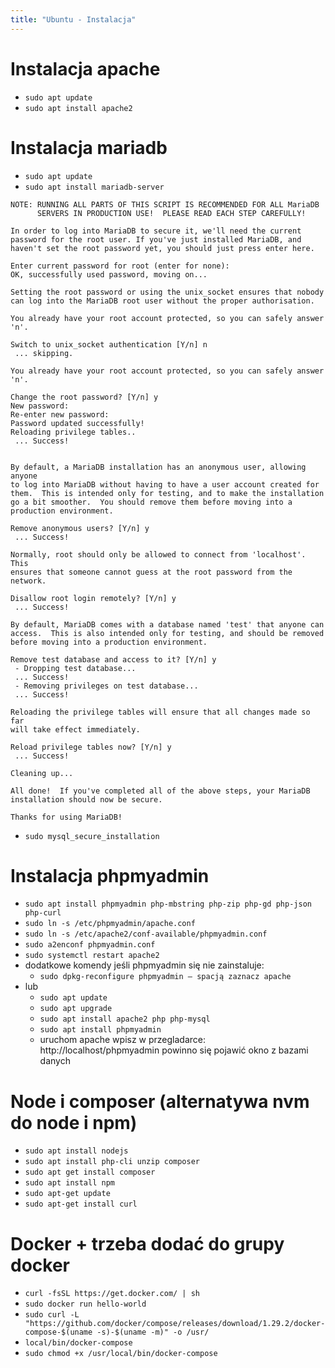 ```yaml
---
title: "Ubuntu - Instalacja"
---
```



# Instalacja apache

- `sudo apt update`
- `sudo apt install apache2`

# Instalacja mariadb
- `sudo apt update`
- `sudo apt install mariadb-server`
```
NOTE: RUNNING ALL PARTS OF THIS SCRIPT IS RECOMMENDED FOR ALL MariaDB
      SERVERS IN PRODUCTION USE!  PLEASE READ EACH STEP CAREFULLY!

In order to log into MariaDB to secure it, we'll need the current
password for the root user. If you've just installed MariaDB, and
haven't set the root password yet, you should just press enter here.

Enter current password for root (enter for none): 
OK, successfully used password, moving on...

Setting the root password or using the unix_socket ensures that nobody
can log into the MariaDB root user without the proper authorisation.

You already have your root account protected, so you can safely answer 'n'.

Switch to unix_socket authentication [Y/n] n
 ... skipping.

You already have your root account protected, so you can safely answer 'n'.

Change the root password? [Y/n] y
New password: 
Re-enter new password: 
Password updated successfully!
Reloading privilege tables..
 ... Success!


By default, a MariaDB installation has an anonymous user, allowing anyone
to log into MariaDB without having to have a user account created for
them.  This is intended only for testing, and to make the installation
go a bit smoother.  You should remove them before moving into a
production environment.

Remove anonymous users? [Y/n] y
 ... Success!

Normally, root should only be allowed to connect from 'localhost'.  This
ensures that someone cannot guess at the root password from the network.

Disallow root login remotely? [Y/n] y
 ... Success!

By default, MariaDB comes with a database named 'test' that anyone can
access.  This is also intended only for testing, and should be removed
before moving into a production environment.

Remove test database and access to it? [Y/n] y
 - Dropping test database...
 ... Success!
 - Removing privileges on test database...
 ... Success!

Reloading the privilege tables will ensure that all changes made so far
will take effect immediately.

Reload privilege tables now? [Y/n] y
 ... Success!

Cleaning up...

All done!  If you've completed all of the above steps, your MariaDB
installation should now be secure.

Thanks for using MariaDB!
```

- `sudo mysql_secure_installation`

# Instalacja phpmyadmin
- `sudo apt install phpmyadmin php-mbstring php-zip php-gd php-json php-curl`
- `sudo ln -s /etc/phpmyadmin/apache.conf` 
- `sudo ln -s /etc/apache2/conf-available/phpmyadmin.conf`
- `sudo a2enconf phpmyadmin.conf`
- `sudo systemctl restart apache2`
- dodatkowe komendy jeśli phpmyadmin się nie zainstaluje:
	- `sudo dpkg-reconfigure phpmyadmin – spacją zaznacz apache`
- lub
	- `sudo apt update`
	- `sudo apt upgrade`	
	- `sudo apt install apache2 php php-mysql`
	- `sudo apt install phpmyadmin`
	- uruchom apache wpisz w przegladarce: http://localhost/phpmyadmin powinno się 	pojawić okno z bazami danych 
# Node i composer (alternatywa nvm do node i npm)

- `sudo apt install nodejs`
- `sudo apt install php-cli unzip composer`
- `sudo apt get install composer`
- `sudo apt install npm`
- `sudo apt-get update`
- `sudo apt-get install curl`

# Docker + trzeba dodać do grupy docker

- `curl -fsSL https://get.docker.com/ | sh`
- `sudo docker run hello-world`
- `sudo curl -L "https://github.com/docker/compose/releases/download/1.29.2/docker-compose-$(uname -s)-$(uname -m)" -o /usr/`
- `local/bin/docker-compose`
- `sudo chmod +x /usr/local/bin/docker-compose`


